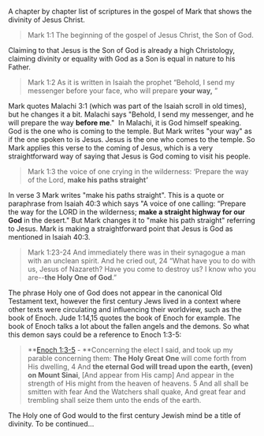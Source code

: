A chapter by chapter list of scriptures in the gospel of Mark that shows the divinity of Jesus Christ.

> Mark 1:1 The beginning of the gospel of Jesus Christ, the Son of God.

Claiming to that Jesus is the Son of God is already a high Christology, claiming divinity or equality with God as a Son is equal in nature to his Father.

> Mark 1:2 As it is written in Isaiah the prophet “Behold, I send my messenger before your face, who will prepare **your way,** ”

Mark quotes Malachi 3:1 (which was part of the Isaiah scroll in old times), but he changes it a bit. Malachi says "Behold, I send my messenger, and he will prepare the way **before me**."  In Malachi, it is God himself speaking. God is the one who is coming to the temple. But Mark writes "your way" as if the one spoken to is Jesus. Jesus is the one who comes to the temple. So Mark applies this verse to the coming of Jesus, which is a very straightforward way of saying that Jesus is God coming to visit his people.

> Mark 1:3 the voice of one crying in the wilderness: ‘Prepare the way of the Lord, **make his paths straight’**

In verse 3 Mark writes "make his paths straight". This is a quote or paraphrase from Isaiah 40:3 which says "A voice of one calling: “Prepare the way for the LORD in the wilderness; **make a straight highway for our God** in the desert." But Mark changes it to "make his path straight" referring to Jesus. Mark is making a straightforward point that Jesus is God as mentioned in Isaiah 40:3.

> Mark 1:23-24 And immediately there was in their synagogue a man with an unclean spirit. And he cried out, 24 “What have you to do with us, Jesus of Nazareth? Have you come to destroy us? I know who you are--**the Holy One of God**.”

The phrase Holy one of God does not appear in the canonical Old Testament text, however the first century Jews lived in a context where other texts were circulating and influencing their worldview, such as the book of Enoch. Jude 1:14,15 quotes the book of Enoch for example. The book of Enoch talks a lot about the fallen angels and the demons. So what this demon says could be a reference to Enoch 1:3-5:

> **[Enoch 1:3-5](http://www.ccel.org/c/charles/otpseudepig/enoch/ENOCH_1.HTM) - **Concerning the elect I said, and took up my parable concerning them: **The Holy Great One** will come forth from His dwelling, 4 And **the eternal God will tread upon the earth, (even) on Mount Sinai**, [And appear from His camp] And appear in the strength of His might from the heaven of heavens. 5 And all shall be smitten with fear And the Watchers shall quake, And great fear and trembling shall seize them unto the ends of the earth.

The Holy one of God would to the first century Jewish mind be a title of divinity. To be continued...
